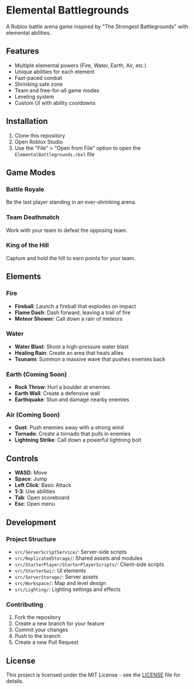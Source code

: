 # Elemental Battlegrounds

A Roblox battle arena game inspired by "The Strongest Battlegrounds" with elemental abilities.

## Features

- Multiple elemental powers (Fire, Water, Earth, Air, etc.)
- Unique abilities for each element
- Fast-paced combat
- Shrinking safe zone
- Team and free-for-all game modes
- Leveling system
- Custom UI with ability cooldowns

## Installation

1. Clone this repository
2. Open Roblox Studio
3. Use the "File" > "Open from File" option to open the `ElementalBattlegrounds.rbxl` file

## Game Modes

### Battle Royale
Be the last player standing in an ever-shrinking arena.

### Team Deathmatch
Work with your team to defeat the opposing team.

### King of the Hill
Capture and hold the hill to earn points for your team.

## Elements

### Fire
- **Fireball**: Launch a fireball that explodes on impact
- **Flame Dash**: Dash forward, leaving a trail of fire
- **Meteor Shower**: Call down a rain of meteors

### Water
- **Water Blast**: Shoot a high-pressure water blast
- **Healing Rain**: Create an area that heals allies
- **Tsunami**: Summon a massive wave that pushes enemies back

### Earth (Coming Soon)
- **Rock Throw**: Hurl a boulder at enemies
- **Earth Wall**: Create a defensive wall
- **Earthquake**: Stun and damage nearby enemies

### Air (Coming Soon)
- **Gust**: Push enemies away with a strong wind
- **Tornado**: Create a tornado that pulls in enemies
- **Lightning Strike**: Call down a powerful lightning bolt

## Controls

- **WASD**: Move
- **Space**: Jump
- **Left Click**: Basic Attack
- **1-3**: Use abilities
- **Tab**: Open scoreboard
- **Esc**: Open menu

## Development

### Project Structure

- `src/ServerScriptService/`: Server-side scripts
- `src/ReplicatedStorage/`: Shared assets and modules
- `src/StarterPlayer/StarterPlayerScripts/`: Client-side scripts
- `src/StarterGui/`: UI elements
- `src/ServerStorage/`: Server assets
- `src/Workspace/`: Map and level design
- `src/Lighting/`: Lighting settings and effects

### Contributing

1. Fork the repository
2. Create a new branch for your feature
3. Commit your changes
4. Push to the branch
5. Create a new Pull Request

## License

This project is licensed under the MIT License - see the [LICENSE](LICENSE) file for details.
